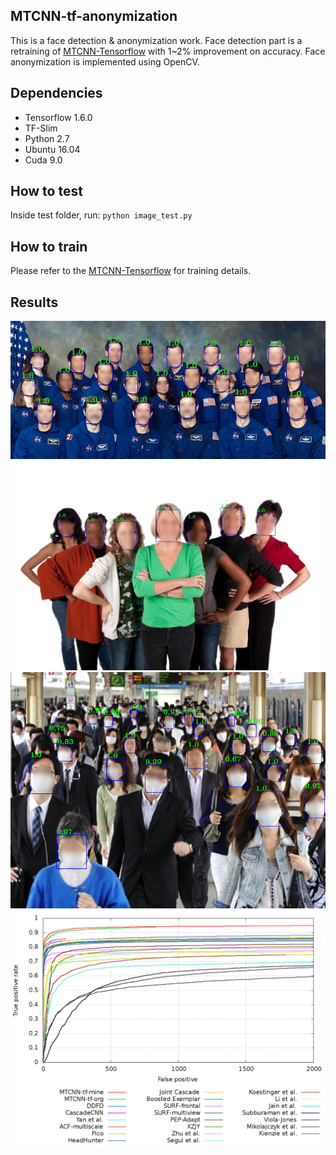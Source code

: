 ## MTCNN-tf-anonymization
This is a face detection & anonymization work. Face detection part is a retraining of [MTCNN-Tensorflow](https://github.com/AITTSMD/MTCNN-Tensorflow) with 1~2% improvement on accuracy. Face anonymization is implemented using OpenCV. 

## Dependencies
* Tensorflow 1.6.0
* TF-Slim
* Python 2.7
* Ubuntu 16.04
* Cuda 9.0

## How to test
Inside test folder, run: `python image_test.py`

## How to train
Please refer to the [MTCNN-Tensorflow](https://github.com/AITTSMD/MTCNN-Tensorflow) for training details. 

## Results
![result1.jpg](https://raw.githubusercontent.com/CyberAILab/MTCNN-tf-anonymization/master/result/1.jpg)
![result2.jpg](https://raw.githubusercontent.com/CyberAILab/MTCNN-tf-anonymization/master/result/input.jpg)
![result3.jpg](https://raw.githubusercontent.com/CyberAILab/MTCNN-tf-anonymization/master/result/mask3.png)
![result4.jpg](https://raw.githubusercontent.com/CyberAILab/MTCNN-tf-anonymization/master/result/discROC-compare.png)
